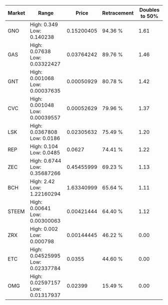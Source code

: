 | Market | Range | Price| Retracement | Doubles to 50% |
| --- | --- | --- | --- | --- |
| GNO | High: 0.349<br />Low: 0.140238 | 0.15200405 | 94.36 % | 1.61 |
| GAS | High: 0.07638<br />Low: 0.03322427 | 0.03764242 | 89.76 % | 1.46 |
| GNT | High: 0.001068<br />Low: 0.00037635 | 0.00050929 | 80.78 % | 1.42 |
| CVC | High: 0.001048<br />Low: 0.00039557 | 0.00052629 | 79.96 % | 1.37 |
| LSK | High: 0.0367808<br />Low: 0.0186 | 0.02305632 | 75.49 % | 1.20 |
| REP | High: 0.104<br />Low: 0.0485 | 0.0627 | 74.41 % | 1.22 |
| ZEC | High: 0.6744<br />Low: 0.35687266 | 0.45455999 | 69.23 % | 1.13 |
| BCH | High: 2.42<br />Low: 1.22160294 | 1.63340999 | 65.64 % | 1.11 |
| STEEM | High: 0.00641<br />Low: 0.00300063 | 0.00421444 | 64.40 % | 1.12 |
| ZRX | High: 0.002<br />Low: 0.000798 | 0.00144445 | 46.22 % | 0.00 |
| ETC | High: 0.04525995<br />Low: 0.02337784 | 0.0355 | 44.60 % | 0.00 |
| OMG | High: 0.02597157<br />Low: 0.01317937 | 0.02399 | 15.49 % | 0.00 |
